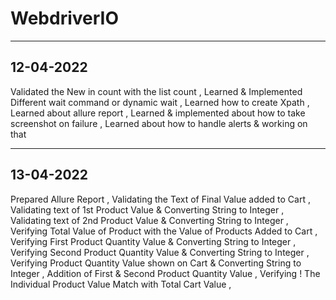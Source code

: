 # WebdriverIO
-----------------------------------------------------
12-04-2022
-----------------------------------------------------
Validated the New in count with the list count ,
Learned & Implemented Different wait command or dynamic wait ,
Learned how to create Xpath ,
Learned about allure report ,
Learned & implemented about how to take screenshot on failure ,
Learned about how to handle alerts & working on that

-------------------------------------------------------
13-04-2022
-------------------------------------------------------
Prepared Allure Report , 
Validating the Text of Final Value added to Cart ,
Validating text of 1st Product Value & Converting String to Integer , 
Validating text of 2nd Product Value & Converting String to Integer , 
Verifying Total Value of Product with the Value of Products Added to Cart , 
Verifying First Product Quantity Value & Converting String to Integer , 
Verifying Second  Product Quantity Value & Converting String to Integer , 
Verifying Product Quantity Value shown on Cart & Converting String to Integer , 
Addition of First & Second Product Quantity Value , 
Verifying ! The Individual Product Value Match with Total Cart Value , 
